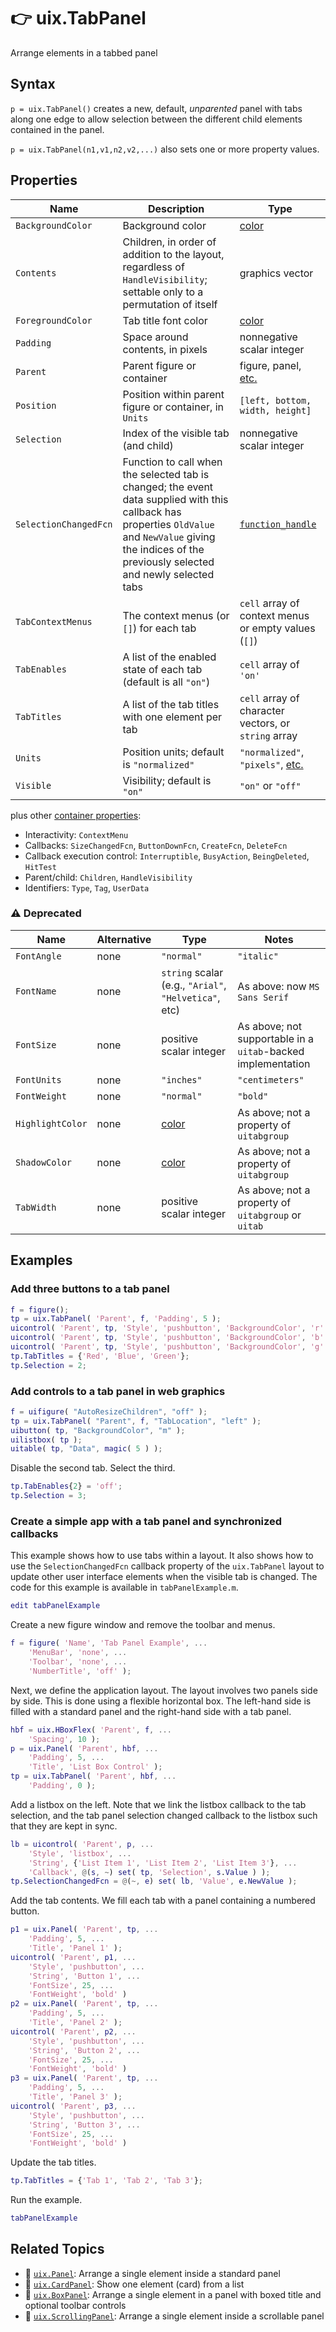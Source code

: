 # :point_right: uix.TabPanel

Arrange elements in a tabbed panel

## Syntax

`p = uix.TabPanel()` creates a new, default, *unparented* panel with tabs along one edge to allow selection between the different child elements contained in the panel.

`p = uix.TabPanel(n1,v1,n2,v2,...)` also sets one or more property values.

## Properties

| Name | Description | Type |
| --- | --- | --- |
| `BackgroundColor` | Background color | [color](https://www.mathworks.com/help/matlab/creating_plots/specify-plot-colors.html) |
| `Contents` | Children, in order of addition to the layout, regardless of `HandleVisibility`; settable only to a permutation of itself | graphics vector |
| `ForegroundColor` | Tab title font color | [color](https://www.mathworks.com/help/matlab/creating_plots/specify-plot-colors.html) |
| `Padding` | Space around contents, in pixels | nonnegative scalar integer |
| `Parent` | Parent figure or container | figure, panel, [etc.](https://www.mathworks.com/help/matlab/ref/matlab.ui.container.panel-properties.html#mw_e4809363-1f35-4bc7-89f8-36ed9cccb017) |
| `Position` | Position within parent figure or container, in `Units` | `[left, bottom, width, height]` |
| `Selection` | Index of the visible tab (and child) | nonnegative scalar integer |
| `SelectionChangedFcn` | Function to call when the selected tab is changed; the event data supplied with this callback has properties `OldValue` and `NewValue` giving the indices of the previously selected and newly selected tabs | [`function_handle`](https://www.mathworks.com/help/matlab/ref/function_handle.html) |
| `TabContextMenus` | The context menus (or `[]`) for each tab | `cell` array of context menus or empty values (`[]`) |
| `TabEnables` | A list of the enabled state of each tab (default is all `"on"`) | `cell` array of `'on'` | `'off'` or string array of `"on"` | `"off"` |
| `TabTitles` | A list of the tab titles with one element per tab | `cell` array of character vectors, or `string` array |
| `Units` | Position units; default is `"normalized"` | `"normalized"`, `"pixels"`, [etc.](https://www.mathworks.com/help/matlab/ref/matlab.ui.container.panel-properties.html#bub8wap-1_sep_shared-Position) |
| `Visible` | Visibility; default is `"on"` | `"on"` or `"off"` |

plus other [container properties](https://www.mathworks.com/help/matlab/ref/matlab.ui.container.panel-properties.html):
* Interactivity: `ContextMenu`
* Callbacks: `SizeChangedFcn`, `ButtonDownFcn`, `CreateFcn`, `DeleteFcn`
* Callback execution control: `Interruptible`, `BusyAction`, `BeingDeleted`, `HitTest`
* Parent/child: `Children`, `HandleVisibility`
* Identifiers: `Type`, `Tag`, `UserData`

### :warning: Deprecated

| Name | Alternative | Type | Notes |
| --- | --- | --- | --- |
| `FontAngle` | none | `"normal"` | `"italic"` | Now `normal`, as per `uitab`; decorative properties of the tab titles no longer have any effect; this is due to a change in the underlying implementation, which now uses [`uitabgroup`](https://www.mathworks.com/help/matlab/ref/uitabgroup.html) and [`uitab`](https://www.mathworks.com/help/matlab/ref/uitab.html) to create the tab group and tabs |
| `FontName` | none | `string` scalar (e.g., `"Arial"`, `"Helvetica"`, etc) | As above: now `MS Sans Serif` |
| `FontSize` | none | positive scalar integer | As above; not supportable in a `uitab`-backed implementation |
| `FontUnits` | none | `"inches"` | `"centimeters"` | `"normalized"` | `"points"` | `"pixels"` | As above; not supportable in a `uitab`-backed implementation |
| `FontWeight` | none | `"normal"` | `"bold"` | As above; not supportable in a `uitab`-backed implementation |
| `HighlightColor` | none | [color](https://www.mathworks.com/help/matlab/creating_plots/specify-plot-colors.html) | As above; not a property of `uitabgroup` |
| `ShadowColor` | none | [color](https://www.mathworks.com/help/matlab/creating_plots/specify-plot-colors.html) | As above; not a property of `uitabgroup` |
| `TabWidth` | none | positive scalar integer | As above; not a property of `uitabgroup` or `uitab` |

## Examples

### Add three buttons to a tab panel

```matlab
f = figure();
tp = uix.TabPanel( 'Parent', f, 'Padding', 5 );
uicontrol( 'Parent', tp, 'Style', 'pushbutton', 'BackgroundColor', 'r' )
uicontrol( 'Parent', tp, 'Style', 'pushbutton', 'BackgroundColor', 'b' )
uicontrol( 'Parent', tp, 'Style', 'pushbutton', 'BackgroundColor', 'g' )
tp.TabTitles = {'Red', 'Blue', 'Green'};
tp.Selection = 2;
```

### Add controls to a tab panel in web graphics

```matlab
f = uifigure( "AutoResizeChildren", "off" );
tp = uix.TabPanel( "Parent", f, "TabLocation", "left" );
uibutton( tp, "BackgroundColor", "m" );
uilistbox( tp );
uitable( tp, "Data", magic( 5 ) );
```

Disable the second tab. Select the third.
```matlab
tp.TabEnables{2} = 'off';
tp.Selection = 3;
```

### Create a simple app with a tab panel and synchronized callbacks

This example shows how to use tabs within a layout. It also shows how to use the `SelectionChangedFcn` callback property of the `uix.TabPanel` layout to update other user interface elements when the visible tab is changed. The code for this example is available in `tabPanelExample.m`.

```matlab
edit tabPanelExample 
```

Create a new figure window and remove the toolbar and menus.

```matlab
f = figure( 'Name', 'Tab Panel Example', ...
    'MenuBar', 'none', ...
    'Toolbar', 'none', ...
    'NumberTitle', 'off' ); 
```

Next, we define the application layout. The layout involves two panels side by side. This is done using a flexible horizontal box. The left-hand side is filled with a standard panel and the right-hand side with a tab panel.

```matlab
hbf = uix.HBoxFlex( 'Parent', f, ...
    'Spacing', 10 );
p = uix.Panel( 'Parent', hbf, ...
    'Padding', 5, ...
    'Title', 'List Box Control' );
tp = uix.TabPanel( 'Parent', hbf, ...
    'Padding', 0 ); 
```

Add a listbox on the left. Note that we link the listbox callback to the tab selection, and the tab panel selection changed callback to the listbox such that they are kept in sync.

```matlab
lb = uicontrol( 'Parent', p, ...
    'Style', 'listbox', ...
    'String', {'List Item 1', 'List Item 2', 'List Item 3'}, ...    
    'Callback', @(s, ~) set( tp, 'Selection', s.Value ) );
tp.SelectionChangedFcn = @(~, e) set( lb, 'Value', e.NewValue ); 
```

Add the tab contents. We fill each tab with a panel containing a numbered button.
```matlab
p1 = uix.Panel( 'Parent', tp, ...
    'Padding', 5, ...
    'Title', 'Panel 1' );
uicontrol( 'Parent', p1, ...
    'Style', 'pushbutton', ...
    'String', 'Button 1', ...
    'FontSize', 25, ...
    'FontWeight', 'bold' )
p2 = uix.Panel( 'Parent', tp, ...
    'Padding', 5, ...
    'Title', 'Panel 2' );
uicontrol( 'Parent', p2, ...
    'Style', 'pushbutton', ...
    'String', 'Button 2', ...
    'FontSize', 25, ...
    'FontWeight', 'bold' )
p3 = uix.Panel( 'Parent', tp, ...
    'Padding', 5, ...
    'Title', 'Panel 3' );
uicontrol( 'Parent', p3, ...
    'Style', 'pushbutton', ...
    'String', 'Button 3', ...
    'FontSize', 25, ...
    'FontWeight', 'bold' ) 
```

Update the tab titles.
```matlab
tp.TabTitles = {'Tab 1', 'Tab 2', 'Tab 3'}; 
```

Run the example.

```matlab
tabPanelExample
```

## Related Topics

* :page_facing_up: [`uix.Panel`](uixPanel.md): Arrange a single element inside a standard panel
* :card_index: [`uix.CardPanel`](uixCardPanel.md): Show one element (card) from a list
* :black_square_button: [`uix.BoxPanel`](uixBoxPanel.md): Arrange a single element in a panel with boxed title and optional toolbar controls
* :scroll: [`uix.ScrollingPanel`](uixScrollingPanel.md): Arrange a single element inside a scrollable panel